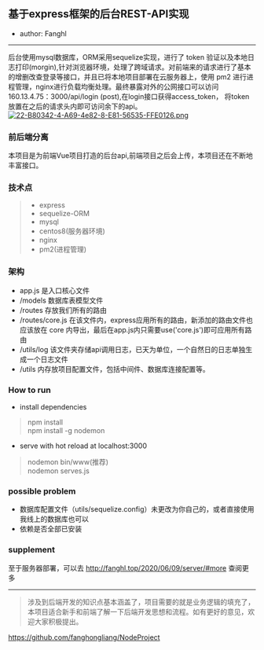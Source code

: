 
## 基于express框架的后台REST-API实现  
* author: Fanghl  
-----  
后台使用mysql数据库，ORM采用sequelize实现，进行了 token 验证以及本地日志打印(morgin),针对浏览器环境，处理了跨域请求。对前端来的请求进行了基本的增删改查登录等接口，并且已将本地项目部署在云服务器上，使用 pm2 进行进程管理，nginx进行负载均衡处理。最终暴露对外的公网接口可以访问 160.13.4.75：3000/api/login (post),在login接口获得access_token， 将token放置在之后的请求头内即可访问余下的api。  
[![22-B80342-4-A69-4e82-8-E81-56535-FFE0126.png](https://i.postimg.cc/MHHPNvh3/22-B80342-4-A69-4e82-8-E81-56535-FFE0126.png)](https://postimg.cc/gL9H6kc3)

### 前后端分离  

本项目是为前端Vue项目打造的后台api,前端项目之后会上传，本项目还在不断地丰富接口。

### 技术点  

> * express  
> * sequelize-ORM
> * mysql
> * centos8(服务器环境)
> * nginx 
> * pm2(进程管理)  

### 架构   
* app.js 是入口核心文件
* /models 数据库表模型文件
* /routes 存放我们所有的路由
* /routes/core.js 在该文件内，express应用所有的路由，新添加的路由文件也应该放在 core 内导出，最后在app.js内只需要use('core.js')即可应用所有路由
* /utils/log 该文件夹存储api调用日志，已天为单位，一个自然日的日志单独生成一个日志文件 
* /utils 内存放项目配置文件，包括中间件、数据库连接配置等。

### How to run 

* install dependencies
> npm install  
> npm install -g nodemon

* serve with hot reload at localhost:3000
> nodemon bin/www(推荐)  
> nodemon serves.js

### possible problem  

* 数据库配置文件（utils/sequelize.config）未更改为你自己的，或者直接使用我线上的数据库也可以
* 依赖是否全部已安装  

### supplement   

至于服务器部署，可以去 http://fanghl.top/2020/06/09/server/#more 查阅更多

-----

> 涉及到后端开发的知识点基本涵盖了，项目需要的就是业务逻辑的填充了，本项目适合新手和前端了解一下后端开发思想和流程。如有更好的意见，欢迎大家积极提出。  

https://github.com/fanghongliang/NodeProject
